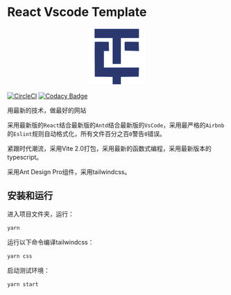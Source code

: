 # React Vscode Template

<p align="center">
  <img src="src/logo.png" alt="logo" />
</p>

[![CircleCI](https://circleci.com/gh/fengerzh/react-vscode-template.svg?style=svg)](https://circleci.com/gh/fengerzh/react-vscode-template) [![Codacy Badge](https://app.codacy.com/project/badge/Grade/51b6e97af415445b9c68abc5719051f3)](https://www.codacy.com/gh/fengerzh/react-vscode-template/dashboard?utm_source=github.com&amp;utm_medium=referral&amp;utm_content=fengerzh/react-vscode-template&amp;utm_campaign=Badge_Grade)

用最新的技术，做最好的网站

采用最新版的`React`结合最新版的`Antd`结合最新版的`VsCode`，采用最严格的`Airbnb`的`Eslint`规则自动格式化，所有文件百分之百`0`警告`0`错误。

紧跟时代潮流，采用Vite 2.0打包，采用最新的函数式编程，采用最新版本的typescript。

采用Ant Design Pro组件，采用tailwindcss。

## 安装和运行

进入项目文件夹，运行：

```sh
yarn
```

运行以下命令编译tailwindcss：

```sh
yarn css
```

启动测试环境：

```sh
yarn start
```
